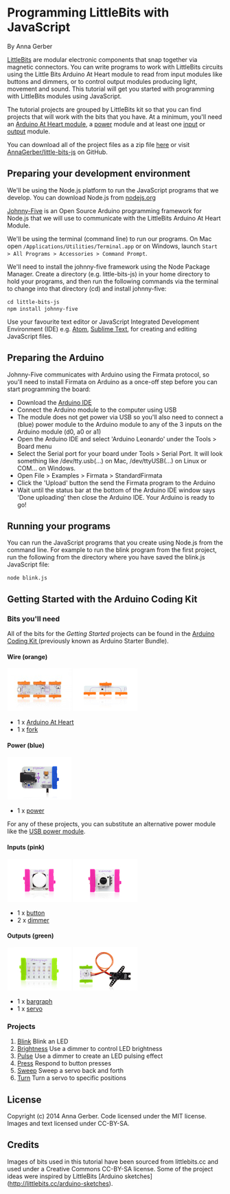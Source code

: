 
# Programming LittleBits with JavaScript

By Anna Gerber

[LittleBits](http://littlebits.cc/) are modular electronic components that snap together via magnetic connectors. You can write programs to work with LittleBits circuits using the Little Bits Arduino At Heart module to read from input modules like buttons and dimmers, or to control output modules producing light, movement and sound. This tutorial will get you started with programming with LittleBits modules using JavaScript.

The tutorial projects are grouped by LittleBits kit so that you can find projects that will work with the bits that you have. At a minimum, you'll need an [Arduino At Heart module](http://littlebits.cc/bits/arduino), a [power](http://littlebits.cc/shop?filter=Power) module and at least one [input](http://littlebits.cc/shop?filter=Input) or [output](http://littlebits.cc/shop?filter=Output) module.

You can download all of the project files as a zip file [here](https://github.com/AnnaGerber/little-bits-js/archive/master.zip) or visit [AnnaGerber/little-bits-js](https://github.com/AnnaGerber/little-bits-js) on GitHub.

## Preparing your development environment

We'll be using the Node.js platform to run the JavaScript programs that we develop. You can download Node.js from [nodejs.org](http://nodejs.org/)

[Johnny-Five](https://github.com/rwaldron/johnny-five) is an Open Source Arduino programming framework for Node.js that we will use to communicate with the LittleBits Arduino At Heart Module. 

We'll be using the terminal (command line) to run our programs. On Mac open `/Applications/Utilities/Terminal.app` or on Windows, launch `Start > All Programs > Accessories > Command Prompt`.

We'll need to install the johnny-five framework using the Node Package Manager. Create a directory (e.g. little-bits-js) in your home directory to hold your programs, and then run the following commands via the terminal to change into that directory (cd) and install johnny-five:

    cd little-bits-js
    npm install johnny-five

Use your favourite text editor or JavaScript Integrated Development Environment (IDE) e.g. [Atom](https://atom.io/), [Sublime Text](http://www.sublimetext.com/), for creating and editing JavaScript files.

## Preparing the Arduino

Johnny-Five communicates with Arduino using the Firmata protocol, so you'll need to install Firmata on Arduino as a once-off step before you can start programming the board:

* Download the [Arduino IDE](http://arduino.cc/en/Main/Software) 
* Connect the Arduino module to the computer using USB
* The module does not get power via USB so you'll also need to connect a (blue) power module to the Arduino module to any of the 3 inputs on the Arduino module (d0, a0 or a1)
* Open the Arduino IDE and select 'Arduino Leonardo' under the Tools > Board menu
* Select the Serial port for your board under Tools > Serial Port. It will look something like /dev/tty.usb(...) on Mac, /dev/ttyUSB(...) on Linux or COM... on Windows.
* Open File > Examples > Firmata > StandardFirmata
* Click the 'Upload' button the send the Firmata program to the Arduino
* Wait until the status bar at the bottom of the Arduino IDE window says 'Done uploading' then close the Arduino IDE. Your Arduino is ready to go!

## Running your programs

You can run the JavaScript programs that you create using Node.js from the command line. For example to run the blink program from the first project, run the following from the directory where you have saved the blink.js JavaScript file:

    node blink.js

## Getting Started with the Arduino Coding Kit

### Bits you'll need

All of the bits for the _Getting Started_ projects can be found in the [Arduino Coding Kit ](http://littlebits.cc/kits/arduino-coding-kit) (previously known as Arduino Starter Bundle).

#### Wire (orange)

![image](images/arduino.jpg)
![image](images/fork.jpg)

* 1 x [Arduino At Heart](http://littlebits.cc/bits/arduino)
* 1 x [fork](http://littlebits.cc/bits/fork)

#### Power (blue)

![image](images/power.jpg)

* 1 x [power](http://littlebits.cc/bits/littlebits-power)

For any of these projects, you can substitute an alternative power module like the [USB power module](http://littlebits.cc/bits/usb-power).

#### Inputs (pink)

![image](images/button.jpg)
![image](images/dimmer.jpg)

* 1 x [button](http://littlebits.cc/bits/button)
* 2 x [dimmer](http://littlebits.cc/bits/dimmer)

#### Outputs (green)

![image](images/bargraph.jpg)
![image](images/servo.jpg)

* 1 x [bargraph](http://littlebits.cc/bits/bargraph)
* 1 x [servo](http://littlebits.cc/bits/servo)

### Projects

1. [Blink](./1.blink/instructions.md) Blink an LED
1. [Brightness](./2.brightness/instructions.md) Use a dimmer to control LED brightness
1. [Pulse](./3.pulse/instructions.md) Use a dimmer to create an LED pulsing effect
1. [Press](./4.press/instructions.md) Respond to button presses
1. [Sweep](./5.sweep/instructions.md) Sweep a servo back and forth
1. [Turn](./6.turn/instructions.md) Turn a servo to specific positions


## License

Copyright (c) 2014 Anna Gerber. Code licensed under the MIT license. Images and text licensed under CC-BY-SA.

## Credits

Images of bits used in this tutorial have been sourced from littlebits.cc and used under a Creative Commons CC-BY-SA license. Some of the project ideas were inspired by LittleBits [Arduino sketches] (http://littlebits.cc/arduino-sketches).